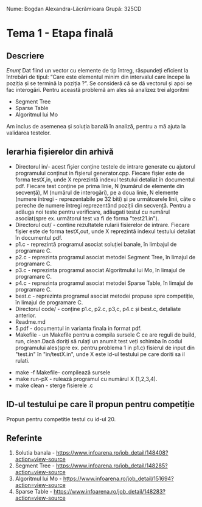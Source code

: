 Nume: Bogdan Alexandra-Lăcrămioara
Grupă: 325CD


# Tema 1 - Etapa finală
Descriere
-
*Enunț*
Dat fiind un vector  cu  elemente de tip întreg, răspundeți eficient la întrebări de tipul: “Care este elementul minim din intervalul care începe la poziția  și se termină la poziția ?”. Se consideră că se dă vectorul și apoi se fac  interogări.
Pentru această problemă am ales să analizez trei algoritmi
* Segment Tree
* Sparse Table
* Algoritmul lui Mo

Am inclus de asemenea și soluția banală în analiză, pentru a mă ajuta la validarea testelor.


Ierarhia fișierelor din arhivă
-
* Directorul in/- acest fișier conține testele de intrare generate cu ajutorul programului conținut in fișierul generator.cpp. Fiecare fișier este de forma testX,in, unde X reprezintă indexul testului detaliat în documentul pdf.
Fiecare test conține pe prima linie, N (numărul de elemente din secvență), M (numărul de interogări), pe a doua linie, N elemente (numere întregi - reprezentabile pe 32 biti) și pe următoarele  linii, câte o pereche de numere întregi  reprezentând poziții din secvență.
Pentru a adăuga noi teste pentru verificare, adăugati testul cu numărul asociat(spre ex. următorul test va fi de forma "test21.in").
* Directorul out/ - contine rezultatele rularii fisierelor de intrare. Fiecare fișier este de forma testX,out, unde X reprezintă indexul testului detaliat în documentul pdf.
* p1.c - reprezintă programul asociat soluției banale, în limbajul de programare C.
* p2.c - reprezinta programul asociat metodei Segment Tree, în limajul de programare C.
* p3.c -  reprezinta programul asociat Algoritmului lui Mo, în limajul de programare C.
* p4.c -  reprezinta programul asociat metodei Sparse Table, în limajul de programare C.
* best.c -  reprezinta programul asociat metodei propuse spre competiție, în limajul de programare C.
* Directorul code/ - conține p1.c, p2.c, p3,c, p4.c și best.c, detaliate anterior.
* Readme.md 
* 5.pdf - documentul in varianta finala in format pdf.
* Makefile - un Makefile pentru a compila sursele C ce are reguli de build, run, clean.Dacă doriți să rulați un anumit test veți schimba în codul programului ales(spre ex. pentru problema 1 in p1.c) fisierul de input din "test.in" în "in/testX.in", unde X este id-ul testului pe care doriti sa il rulati. 
- make -f Makefile- compilează sursele
- make run-pX - rulează programul cu numărul X (1,2,3,4). 
- make clean - sterge fisierele .c

ID-ul testului pe care îl propun pentru competiție
-
Propun pentru competitie testul cu id-ul 20.

Referinte
-
1. Solutia banala - https://www.infoarena.ro/job_detail/148408?action=view-source
2. Segment Tree - https://www.infoarena.ro/job_detail/148285?action=view-source
3. Algoritmul lui Mo - https://www.infoarena.ro/job_detail/151694?action=view-source
4. Sparse Table - https://www.infoarena.ro/job_detail/148283?action=view-source

